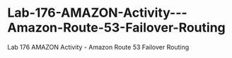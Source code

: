# Lab-176-AMAZON-Activity---Amazon-Route-53-Failover-Routing
Lab 176 AMAZON Activity - Amazon Route 53 Failover Routing
